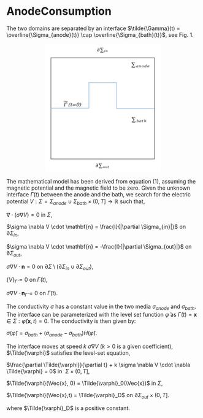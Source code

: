 # AnodeConsumption

The two domains are separated by an interface $\tilde{\Gamma}(t) = \overline{\Sigma_{anode}(t)} \cap \overline{\Sigma_{bath}(t)}$, see Fig. 1.

<p align="center">
  <img src="Figures/geometry_anode.png" alt="Geometry of the simplified problem." width="300"/>
</p>

The mathematical model has been derived from equation (1), assuming the magnetic potential and the magnetic field to be zero. Given the unknown interface $\tilde{\Gamma}(t)$ between the anode and the bath, we search for the electric potential $V: \Sigma=\Sigma_{anode} \cup \Sigma_{bath} \times (0, T] \to \mathbb{R}$ such that,

$\nabla \cdot (\sigma \nabla V) = 0$ in $\Sigma$,

$\sigma \nabla V \cdot \mathbf{n} = \frac{I}{|\partial \Sigma_{in}|}$ on $\partial \Sigma_{in}$,

$\sigma \nabla V \cdot \mathbf{n} = -\frac{I}{|\partial \Sigma_{out}|}$ on $\partial \Sigma_{out}$,

$\sigma \nabla V \cdot \mathbf{n} = 0$ on $\partial \Sigma \setminus (\partial \Sigma_{in} \cup \partial \Sigma_{out})$,

$\{V\}_{\tilde{\Gamma}} = 0$ on $\tilde{\Gamma}(t)$,

${\sigma \nabla V \cdot \mathbf{n}}_{\tilde{\Gamma}} = 0$ on $\tilde{\Gamma}(t)$.


The conductivity $\sigma$ has a constant value in the two media $\sigma_{anode}$ and $\sigma_{bath}$. The interface can be parameterized with the level set function $\tilde{\varphi}$ as $\tilde{\Gamma}(t) = {\mathbf{x} \in \Sigma : \tilde{\varphi}(\mathbf{x}, t) = 0}$. The conductivity is then given by:

$\sigma(\tilde{\varphi}) = \sigma_{bath} + (\sigma_{anode} - \sigma_{bath}) H(\tilde{\varphi})$.

The interface moves at speed $k \ \sigma \nabla V$ ($k>0$ is a given coefficient), $\Tilde{\varphi}$ satisfies the level-set equation,

$\frac{\partial \Tilde{\varphi}}{\partial t} + k \sigma \nabla V \cdot \nabla \Tilde{\varphi} = 0$ in  $\ \Sigma \times (0,T]$, 

$\Tilde{\varphi}(\Vec{x}, 0) = \Tilde{\varphi}_0(\Vec{x})$ in $\Sigma$, 

$\Tilde{\varphi}(\Vec{x},t) = \Tilde{\varphi}_D$ on $\partial \Sigma_{out} \times (0,T]$.
    
where $\Tilde{\varphi}_D$ is a positive constant.


